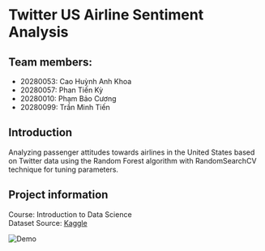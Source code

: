 # Twitter US Airline Sentiment Analysis

## Team members:

+ 20280053: Cao Huỳnh Anh Khoa
+ 20280057: Phan Tiến Kỳ
+ 20280010: Phạm Bảo Cương
+ 20280099: Trần Minh Tiến

## Introduction

Analyzing passenger attitudes towards airlines in the United States based on Twitter data using the Random Forest algorithm with RandomSearchCV technique for tuning parameters.

## Project information
Course: Introduction to Data Science <br />
Dataset Source: [Kaggle]([https://www.kaggle.com/datasets/crowdflower/twitter-airline-sentiment])
<br />

![Demo](https://camo.githubusercontent.com/00cfb881f0586b4020cae85e98743ac9d4617aa1e393dbdc1020eabce23404d9/68747470733a2f2f63646e2e6472696262626c652e636f6d2f75736572732f3834363230372f73637265656e73686f74732f373631373139372f6d656469612f65383761393233373638383436626331326630303533396436366538303933312e676966) 
